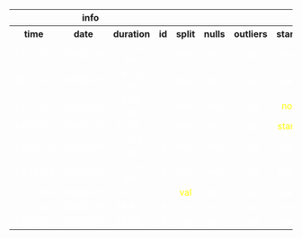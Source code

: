 <table>
<tr>
<th colspan=4 style="text-align: center; vertical-align: middle;">info</th>
<th colspan=7 style="text-align: center; vertical-align: middle;">read_data</th>
<th colspan=16 style="text-align: center; vertical-align: middle;">GradientBoostingClassifier</th>
<th colspan=10 style="text-align: center; vertical-align: middle;">metrics</th>
</tr>
<th style="text-align: center; vertical-align: middle;">time</th>
<th style="text-align: center; vertical-align: middle;">date</th>
<th style="text-align: center; vertical-align: middle;">duration</th>
<th style="text-align: center; vertical-align: middle;">id</th>
<th style="text-align: center; vertical-align: middle;">split</th>
<th style="text-align: center; vertical-align: middle;">nulls</th>
<th style="text-align: center; vertical-align: middle;">outliers</th>
<th style="text-align: center; vertical-align: middle;">standardize</th>
<th style="text-align: center; vertical-align: middle;">encode</th>
<th style="text-align: center; vertical-align: middle;">pca</th>
<th style="text-align: center; vertical-align: middle;">oversample</th>
<th style="text-align: center; vertical-align: middle;">subsample</th>
<th style="text-align: center; vertical-align: middle;">n_estimators</th>
<th style="text-align: center; vertical-align: middle;">min_samples_split</th>
<th style="text-align: center; vertical-align: middle;">min_samples_leaf</th>
<th style="text-align: center; vertical-align: middle;">max_features</th>
<th style="text-align: center; vertical-align: middle;">max_depth</th>
<th style="text-align: center; vertical-align: middle;">learning_rate</th>
<th style="text-align: center; vertical-align: middle;">loss</th>
<th style="text-align: center; vertical-align: middle;">criterion</th>
<th style="text-align: center; vertical-align: middle;">min_weight_fraction_leaf</th>
<th style="text-align: center; vertical-align: middle;">min_impurity_decrease</th>
<th style="text-align: center; vertical-align: middle;">verbose</th>
<th style="text-align: center; vertical-align: middle;">warm_start</th>
<th style="text-align: center; vertical-align: middle;">validation_fraction</th>
<th style="text-align: center; vertical-align: middle;">tol</th>
<th style="text-align: center; vertical-align: middle;">ccp_alpha</th>
<th style="text-align: center; vertical-align: middle;">Accuracy_train</th>
<th style="text-align: center; vertical-align: middle;">Precision_train</th>
<th style="text-align: center; vertical-align: middle;">Recall_train</th>
<th style="text-align: center; vertical-align: middle;">F1 Score_train</th>
<th style="text-align: center; vertical-align: middle;">ROC AUC_train</th>
<th style="text-align: center; vertical-align: middle;">Accuracy_test</th>
<th style="text-align: center; vertical-align: middle;">Precision_test</th>
<th style="text-align: center; vertical-align: middle;">Recall_test</th>
<th style="text-align: center; vertical-align: middle;">F1 Score_test</th>
<th style="text-align: center; vertical-align: middle;">ROC AUC_test</th>
</tr>
<tr>
<td style="text-align: center; vertical-align: middle;"> <font color=white>15:15:03</font></td>
<td style="text-align: center; vertical-align: middle;"> <font color=white>10/06/24</font></td>
<td style="text-align: center; vertical-align: middle;"> <font color=white>2.20 min</font></td>
<td style="text-align: center; vertical-align: middle;"> <font color=white>1</font></td>
<td style="text-align: center; vertical-align: middle;"> <font color=white>train</font></td>
<td style="text-align: center; vertical-align: middle;"> <font color=white>mix</font></td>
<td style="text-align: center; vertical-align: middle;"> <font color=white>cap</font></td>
<td style="text-align: center; vertical-align: middle;"> <font color=white>standardize</font></td>
<td style="text-align: center; vertical-align: middle;"> <font color=white>Binary</font></td>
<td style="text-align: center; vertical-align: middle;"> <font color=white>0.9</font></td>
<td style="text-align: center; vertical-align: middle;"> <font color=white>None</font></td>
<td style="text-align: center; vertical-align: middle;"> <font color=white>0.8</font></td>
<td style="text-align: center; vertical-align: middle;"> <font color=white>200</font></td>
<td style="text-align: center; vertical-align: middle;"> <font color=white>2</font></td>
<td style="text-align: center; vertical-align: middle;"> <font color=white>4</font></td>
<td style="text-align: center; vertical-align: middle;"> <font color=white>log2</font></td>
<td style="text-align: center; vertical-align: middle;"> <font color=white>6</font></td>
<td style="text-align: center; vertical-align: middle;"> <font color=white>0.3</font></td>
<td style="text-align: center; vertical-align: middle;"> <font color=white>log_loss</font></td>
<td style="text-align: center; vertical-align: middle;"> <font color=white>friedman_mse</font></td>
<td style="text-align: center; vertical-align: middle;"> <font color=white>0.0</font></td>
<td style="text-align: center; vertical-align: middle;"> <font color=white>0.0</font></td>
<td style="text-align: center; vertical-align: middle;"> <font color=white>0</font></td>
<td style="text-align: center; vertical-align: middle;"> <font color=white>False</font></td>
<td style="text-align: center; vertical-align: middle;"> <font color=white>0.1</font></td>
<td style="text-align: center; vertical-align: middle;"> <font color=white>0.0</font></td>
<td style="text-align: center; vertical-align: middle;"> <font color=white>0.0</font></td>
<td style="text-align: center; vertical-align: middle;"> <font color=white>0.8786088516399989</font></td>
<td style="text-align: center; vertical-align: middle;"> <font color=white>0.9308194232990248</font></td>
<td style="text-align: center; vertical-align: middle;"> <font color=white>0.6235607675906183</font></td>
<td style="text-align: center; vertical-align: middle;"> <font color=white>0.7468140102397793</font></td>
<td style="text-align: center; vertical-align: middle;"> <font color=white>0.9515091496585859</font></td>
<td style="text-align: center; vertical-align: middle;"> <font color=white>0.701349213354381</font></td>
<td style="text-align: center; vertical-align: middle;"> <font color=white>0.4599701665725563</font></td>
<td style="text-align: center; vertical-align: middle;"> <font color=white>0.23121535181236674</font></td>
<td style="text-align: center; vertical-align: middle;"> <font color=white>0.3077047478538867</font></td>
<td style="text-align: center; vertical-align: middle;"> <font color=white>0.6379956634533379</font></td>
</tr>
<tr>
<td style="text-align: center; vertical-align: middle;"> <font color=white>16:02:47</font></td>
<td style="text-align: center; vertical-align: middle;"> <font color=white>10/06/24</font></td>
<td style="text-align: center; vertical-align: middle;"> <font color=white>4.16 min</font></td>
<td style="text-align: center; vertical-align: middle;"> <font color=white>2</font></td>
<td style="text-align: center; vertical-align: middle;"> <font color=white>train</font></td>
<td style="text-align: center; vertical-align: middle;"> <font color=white>mix</font></td>
<td style="text-align: center; vertical-align: middle;"> <font color=white>cap</font></td>
<td style="text-align: center; vertical-align: middle;"> <font color=white>standardize</font></td>
<td style="text-align: center; vertical-align: middle;"> <font color=white>Binary</font></td>
<td style="text-align: center; vertical-align: middle;"> <font color=yellow>None</font></td>
<td style="text-align: center; vertical-align: middle;"> <font color=white>None</font></td>
<td style="text-align: center; vertical-align: middle;"> <font color=yellow>0.6</font></td>
<td style="text-align: center; vertical-align: middle;"> <font color=white>200</font></td>
<td style="text-align: center; vertical-align: middle;"> <font color=yellow>10</font></td>
<td style="text-align: center; vertical-align: middle;"> <font color=yellow>1</font></td>
<td style="text-align: center; vertical-align: middle;"> <font color=white>log2</font></td>
<td style="text-align: center; vertical-align: middle;"> <font color=yellow>5</font></td>
<td style="text-align: center; vertical-align: middle;"> <font color=white>0.3</font></td>
<td style="text-align: center; vertical-align: middle;"> <font color=white>log_loss</font></td>
<td style="text-align: center; vertical-align: middle;"> <font color=white>friedman_mse</font></td>
<td style="text-align: center; vertical-align: middle;"> <font color=white>0.0</font></td>
<td style="text-align: center; vertical-align: middle;"> <font color=white>0.0</font></td>
<td style="text-align: center; vertical-align: middle;"> <font color=white>0</font></td>
<td style="text-align: center; vertical-align: middle;"> <font color=white>False</font></td>
<td style="text-align: center; vertical-align: middle;"> <font color=white>0.1</font></td>
<td style="text-align: center; vertical-align: middle;"> <font color=white>0.0</font></td>
<td style="text-align: center; vertical-align: middle;"> <font color=white>0.0</font></td>
<td style="text-align: center; vertical-align: middle;"> <font color=yellow>0.8070071309068524</font></td>
<td style="text-align: center; vertical-align: middle;"> <font color=yellow>0.817227955097416</font></td>
<td style="text-align: center; vertical-align: middle;"> <font color=yellow>0.4222601279317697</font></td>
<td style="text-align: center; vertical-align: middle;"> <font color=yellow>0.5567818749426564</font></td>
<td style="text-align: center; vertical-align: middle;"> <font color=yellow>0.8610986131832064</font></td>
<td style="text-align: center; vertical-align: middle;"> <font color=yellow>0.7036510822620884</font></td>
<td style="text-align: center; vertical-align: middle;"> <font color=yellow>0.46586247912371376</font></td>
<td style="text-align: center; vertical-align: middle;"> <font color=yellow>0.22004264392324097</font></td>
<td style="text-align: center; vertical-align: middle;"> <font color=yellow>0.29889307534767007</font></td>
<td style="text-align: center; vertical-align: middle;"> <font color=yellow>0.6410030714616918</font></td>
</tr>
<tr>
<td style="text-align: center; vertical-align: middle;"> <font color=white>16:11:53</font></td>
<td style="text-align: center; vertical-align: middle;"> <font color=white>10/06/24</font></td>
<td style="text-align: center; vertical-align: middle;"> <font color=white>1.40 min</font></td>
<td style="text-align: center; vertical-align: middle;"> <font color=white>3</font></td>
<td style="text-align: center; vertical-align: middle;"> <font color=white>train</font></td>
<td style="text-align: center; vertical-align: middle;"> <font color=white>mix</font></td>
<td style="text-align: center; vertical-align: middle;"> <font color=white>cap</font></td>
<td style="text-align: center; vertical-align: middle;"> <font color=yellow>normalize</font></td>
<td style="text-align: center; vertical-align: middle;"> <font color=white>Binary</font></td>
<td style="text-align: center; vertical-align: middle;"> <font color=yellow>0.9</font></td>
<td style="text-align: center; vertical-align: middle;"> <font color=white>None</font></td>
<td style="text-align: center; vertical-align: middle;"> <font color=white>0.6</font></td>
<td style="text-align: center; vertical-align: middle;"> <font color=white>200</font></td>
<td style="text-align: center; vertical-align: middle;"> <font color=white>10</font></td>
<td style="text-align: center; vertical-align: middle;"> <font color=white>1</font></td>
<td style="text-align: center; vertical-align: middle;"> <font color=white>log2</font></td>
<td style="text-align: center; vertical-align: middle;"> <font color=white>5</font></td>
<td style="text-align: center; vertical-align: middle;"> <font color=white>0.3</font></td>
<td style="text-align: center; vertical-align: middle;"> <font color=white>log_loss</font></td>
<td style="text-align: center; vertical-align: middle;"> <font color=white>friedman_mse</font></td>
<td style="text-align: center; vertical-align: middle;"> <font color=white>0.0</font></td>
<td style="text-align: center; vertical-align: middle;"> <font color=white>0.0</font></td>
<td style="text-align: center; vertical-align: middle;"> <font color=white>0</font></td>
<td style="text-align: center; vertical-align: middle;"> <font color=white>False</font></td>
<td style="text-align: center; vertical-align: middle;"> <font color=white>0.1</font></td>
<td style="text-align: center; vertical-align: middle;"> <font color=white>0.0</font></td>
<td style="text-align: center; vertical-align: middle;"> <font color=white>0.0</font></td>
<td style="text-align: center; vertical-align: middle;"> <font color=yellow>0.8059908940182426</font></td>
<td style="text-align: center; vertical-align: middle;"> <font color=yellow>0.8130655056498812</font></td>
<td style="text-align: center; vertical-align: middle;"> <font color=yellow>0.4211087420042644</font></td>
<td style="text-align: center; vertical-align: middle;"> <font color=yellow>0.5548451897342741</font></td>
<td style="text-align: center; vertical-align: middle;"> <font color=yellow>0.8614963747314006</font></td>
<td style="text-align: center; vertical-align: middle;"> <font color=yellow>0.701422868626242</font></td>
<td style="text-align: center; vertical-align: middle;"> <font color=yellow>0.4573101381317658</font></td>
<td style="text-align: center; vertical-align: middle;"> <font color=yellow>0.21475479744136455</font></td>
<td style="text-align: center; vertical-align: middle;"> <font color=yellow>0.2922369767396687</font></td>
<td style="text-align: center; vertical-align: middle;"> <font color=yellow>0.6423900510766939</font></td>
</tr>
<tr>
<td style="text-align: center; vertical-align: middle;"> <font color=white>16:24:21</font></td>
<td style="text-align: center; vertical-align: middle;"> <font color=white>10/06/24</font></td>
<td style="text-align: center; vertical-align: middle;"> <font color=white>35.02 s</font></td>
<td style="text-align: center; vertical-align: middle;"> <font color=white>4</font></td>
<td style="text-align: center; vertical-align: middle;"> <font color=white>train</font></td>
<td style="text-align: center; vertical-align: middle;"> <font color=white>mix</font></td>
<td style="text-align: center; vertical-align: middle;"> <font color=white>cap</font></td>
<td style="text-align: center; vertical-align: middle;"> <font color=yellow>standardize</font></td>
<td style="text-align: center; vertical-align: middle;"> <font color=yellow>OneHot</font></td>
<td style="text-align: center; vertical-align: middle;"> <font color=white>0.9</font></td>
<td style="text-align: center; vertical-align: middle;"> <font color=white>None</font></td>
<td style="text-align: center; vertical-align: middle;"> <font color=white>0.6</font></td>
<td style="text-align: center; vertical-align: middle;"> <font color=white>200</font></td>
<td style="text-align: center; vertical-align: middle;"> <font color=white>10</font></td>
<td style="text-align: center; vertical-align: middle;"> <font color=white>1</font></td>
<td style="text-align: center; vertical-align: middle;"> <font color=white>log2</font></td>
<td style="text-align: center; vertical-align: middle;"> <font color=white>5</font></td>
<td style="text-align: center; vertical-align: middle;"> <font color=white>0.3</font></td>
<td style="text-align: center; vertical-align: middle;"> <font color=white>log_loss</font></td>
<td style="text-align: center; vertical-align: middle;"> <font color=white>friedman_mse</font></td>
<td style="text-align: center; vertical-align: middle;"> <font color=white>0.0</font></td>
<td style="text-align: center; vertical-align: middle;"> <font color=white>0.0</font></td>
<td style="text-align: center; vertical-align: middle;"> <font color=white>0</font></td>
<td style="text-align: center; vertical-align: middle;"> <font color=white>False</font></td>
<td style="text-align: center; vertical-align: middle;"> <font color=white>0.1</font></td>
<td style="text-align: center; vertical-align: middle;"> <font color=white>0.0</font></td>
<td style="text-align: center; vertical-align: middle;"> <font color=white>0.0</font></td>
<td style="text-align: center; vertical-align: middle;"> <font color=yellow>0.7653108706286725</font></td>
<td style="text-align: center; vertical-align: middle;"> <font color=yellow>0.741226987369561</font></td>
<td style="text-align: center; vertical-align: middle;"> <font color=yellow>0.28057569296375273</font></td>
<td style="text-align: center; vertical-align: middle;"> <font color=yellow>0.407041420265443</font></td>
<td style="text-align: center; vertical-align: middle;"> <font color=yellow>0.7871857467150132</font></td>
<td style="text-align: center; vertical-align: middle;"> <font color=yellow>0.7057816105449092</font></td>
<td style="text-align: center; vertical-align: middle;"> <font color=yellow>0.46521047169294427</font></td>
<td style="text-align: center; vertical-align: middle;"> <font color=yellow>0.1643496801705757</font></td>
<td style="text-align: center; vertical-align: middle;"> <font color=yellow>0.24287373205853266</font></td>
<td style="text-align: center; vertical-align: middle;"> <font color=yellow>0.6431211324653876</font></td>
</tr>
<tr>
<td style="text-align: center; vertical-align: middle;"> <font color=white>16:45:18</font></td>
<td style="text-align: center; vertical-align: middle;"> <font color=white>10/06/24</font></td>
<td style="text-align: center; vertical-align: middle;"> <font color=white>1.33 min</font></td>
<td style="text-align: center; vertical-align: middle;"> <font color=white>5</font></td>
<td style="text-align: center; vertical-align: middle;"> <font color=white>train</font></td>
<td style="text-align: center; vertical-align: middle;"> <font color=white>mix</font></td>
<td style="text-align: center; vertical-align: middle;"> <font color=white>cap</font></td>
<td style="text-align: center; vertical-align: middle;"> <font color=white>standardize</font></td>
<td style="text-align: center; vertical-align: middle;"> <font color=yellow>Binary</font></td>
<td style="text-align: center; vertical-align: middle;"> <font color=white>0.9</font></td>
<td style="text-align: center; vertical-align: middle;"> <font color=white>None</font></td>
<td style="text-align: center; vertical-align: middle;"> <font color=white>0.6</font></td>
<td style="text-align: center; vertical-align: middle;"> <font color=white>200</font></td>
<td style="text-align: center; vertical-align: middle;"> <font color=white>10</font></td>
<td style="text-align: center; vertical-align: middle;"> <font color=white>1</font></td>
<td style="text-align: center; vertical-align: middle;"> <font color=white>log2</font></td>
<td style="text-align: center; vertical-align: middle;"> <font color=white>5</font></td>
<td style="text-align: center; vertical-align: middle;"> <font color=white>0.3</font></td>
<td style="text-align: center; vertical-align: middle;"> <font color=white>log_loss</font></td>
<td style="text-align: center; vertical-align: middle;"> <font color=white>friedman_mse</font></td>
<td style="text-align: center; vertical-align: middle;"> <font color=white>0.0</font></td>
<td style="text-align: center; vertical-align: middle;"> <font color=white>0.0</font></td>
<td style="text-align: center; vertical-align: middle;"> <font color=white>0</font></td>
<td style="text-align: center; vertical-align: middle;"> <font color=white>False</font></td>
<td style="text-align: center; vertical-align: middle;"> <font color=white>0.1</font></td>
<td style="text-align: center; vertical-align: middle;"> <font color=white>0.0</font></td>
<td style="text-align: center; vertical-align: middle;"> <font color=white>0.0</font></td>
<td style="text-align: center; vertical-align: middle;"> <font color=yellow>0.8079131657759158</font></td>
<td style="text-align: center; vertical-align: middle;"> <font color=yellow>0.8185611772386359</font></td>
<td style="text-align: center; vertical-align: middle;"> <font color=yellow>0.42524520255863535</font></td>
<td style="text-align: center; vertical-align: middle;"> <font color=yellow>0.5597042251260318</font></td>
<td style="text-align: center; vertical-align: middle;"> <font color=yellow>0.8629128157491636</font></td>
<td style="text-align: center; vertical-align: middle;"> <font color=yellow>0.7018389533042305</font></td>
<td style="text-align: center; vertical-align: middle;"> <font color=yellow>0.4585433392302942</font></td>
<td style="text-align: center; vertical-align: middle;"> <font color=yellow>0.21492537313432836</font></td>
<td style="text-align: center; vertical-align: middle;"> <font color=yellow>0.29263816722195873</font></td>
<td style="text-align: center; vertical-align: middle;"> <font color=yellow>0.6392398062717684</font></td>
</tr>
<tr>
<td style="text-align: center; vertical-align: middle;"> <font color=white>16:58:17</font></td>
<td style="text-align: center; vertical-align: middle;"> <font color=white>10/06/24</font></td>
<td style="text-align: center; vertical-align: middle;"> <font color=white>5.70 min</font></td>
<td style="text-align: center; vertical-align: middle;"> <font color=white>6</font></td>
<td style="text-align: center; vertical-align: middle;"> <font color=white>train</font></td>
<td style="text-align: center; vertical-align: middle;"> <font color=white>mix</font></td>
<td style="text-align: center; vertical-align: middle;"> <font color=white>cap</font></td>
<td style="text-align: center; vertical-align: middle;"> <font color=white>standardize</font></td>
<td style="text-align: center; vertical-align: middle;"> <font color=white>Binary</font></td>
<td style="text-align: center; vertical-align: middle;"> <font color=white>0.9</font></td>
<td style="text-align: center; vertical-align: middle;"> <font color=white>None</font></td>
<td style="text-align: center; vertical-align: middle;"> <font color=yellow>0.8</font></td>
<td style="text-align: center; vertical-align: middle;"> <font color=yellow>100</font></td>
<td style="text-align: center; vertical-align: middle;"> <font color=yellow>5</font></td>
<td style="text-align: center; vertical-align: middle;"> <font color=yellow>2</font></td>
<td style="text-align: center; vertical-align: middle;"> <font color=yellow>auto</font></td>
<td style="text-align: center; vertical-align: middle;"> <font color=yellow>6</font></td>
<td style="text-align: center; vertical-align: middle;"> <font color=yellow>0.2</font></td>
<td style="text-align: center; vertical-align: middle;"> <font color=white>log_loss</font></td>
<td style="text-align: center; vertical-align: middle;"> <font color=white>friedman_mse</font></td>
<td style="text-align: center; vertical-align: middle;"> <font color=white>0.0</font></td>
<td style="text-align: center; vertical-align: middle;"> <font color=white>0.0</font></td>
<td style="text-align: center; vertical-align: middle;"> <font color=white>0</font></td>
<td style="text-align: center; vertical-align: middle;"> <font color=white>False</font></td>
<td style="text-align: center; vertical-align: middle;"> <font color=white>0.1</font></td>
<td style="text-align: center; vertical-align: middle;"> <font color=white>0.0</font></td>
<td style="text-align: center; vertical-align: middle;"> <font color=white>0.0</font></td>
<td style="text-align: center; vertical-align: middle;"> <font color=yellow>0.8348372620036333</font></td>
<td style="text-align: center; vertical-align: middle;"> <font color=yellow>0.9210327342158242</font></td>
<td style="text-align: center; vertical-align: middle;"> <font color=yellow>0.46460554371002133</font></td>
<td style="text-align: center; vertical-align: middle;"> <font color=yellow>0.6176101913009063</font></td>
<td style="text-align: center; vertical-align: middle;"> <font color=yellow>0.9110512437426215</font></td>
<td style="text-align: center; vertical-align: middle;"> <font color=yellow>0.7105321941925575</font></td>
<td style="text-align: center; vertical-align: middle;"> <font color=yellow>0.489444664446766</font></td>
<td style="text-align: center; vertical-align: middle;"> <font color=yellow>0.18968017057569295</font></td>
<td style="text-align: center; vertical-align: middle;"> <font color=yellow>0.2733435632929189</font></td>
<td style="text-align: center; vertical-align: middle;"> <font color=yellow>0.659199484419581</font></td>
</tr>
<tr>
<td style="text-align: center; vertical-align: middle;"> <font color=white>17:07:06</font></td>
<td style="text-align: center; vertical-align: middle;"> <font color=white>10/06/24</font></td>
<td style="text-align: center; vertical-align: middle;"> <font color=white>19.10 s</font></td>
<td style="text-align: center; vertical-align: middle;"> <font color=white>7</font></td>
<td style="text-align: center; vertical-align: middle;"> <font color=yellow>val</font></td>
<td style="text-align: center; vertical-align: middle;"> <font color=white>mix</font></td>
<td style="text-align: center; vertical-align: middle;"> <font color=white>cap</font></td>
<td style="text-align: center; vertical-align: middle;"> <font color=white>standardize</font></td>
<td style="text-align: center; vertical-align: middle;"> <font color=white>Binary</font></td>
<td style="text-align: center; vertical-align: middle;"> <font color=white>0.9</font></td>
<td style="text-align: center; vertical-align: middle;"> <font color=yellow>none</font></td>
<td style="text-align: center; vertical-align: middle;"> <font color=white>0.8</font></td>
<td style="text-align: center; vertical-align: middle;"> <font color=white>100</font></td>
<td style="text-align: center; vertical-align: middle;"> <font color=white>5</font></td>
<td style="text-align: center; vertical-align: middle;"> <font color=white>2</font></td>
<td style="text-align: center; vertical-align: middle;"> <font color=white>auto</font></td>
<td style="text-align: center; vertical-align: middle;"> <font color=white>6</font></td>
<td style="text-align: center; vertical-align: middle;"> <font color=white>0.2</font></td>
<td style="text-align: center; vertical-align: middle;"> <font color=white>log_loss</font></td>
<td style="text-align: center; vertical-align: middle;"> <font color=white>friedman_mse</font></td>
<td style="text-align: center; vertical-align: middle;"> <font color=white>0.0</font></td>
<td style="text-align: center; vertical-align: middle;"> <font color=white>0.0</font></td>
<td style="text-align: center; vertical-align: middle;"> <font color=white>0</font></td>
<td style="text-align: center; vertical-align: middle;"> <font color=white>False</font></td>
<td style="text-align: center; vertical-align: middle;"> <font color=white>0.1</font></td>
<td style="text-align: center; vertical-align: middle;"> <font color=white>0.0</font></td>
<td style="text-align: center; vertical-align: middle;"> <font color=white>0.0</font></td>
<td style="text-align: center; vertical-align: middle;"> <font color=yellow>0.8358688665095351</font></td>
<td style="text-align: center; vertical-align: middle;"> <font color=yellow>0.922498433256737</font></td>
<td style="text-align: center; vertical-align: middle;"> <font color=yellow>0.46943765281173594</font></td>
<td style="text-align: center; vertical-align: middle;"> <font color=yellow>0.6222347470762294</font></td>
<td style="text-align: center; vertical-align: middle;"> <font color=yellow>0.7267444475906327</font></td>
<td style="text-align: center; vertical-align: middle;"> <font color=yellow>0.7113124387855044</font></td>
<td style="text-align: center; vertical-align: middle;"> <font color=yellow>0.4767981438515081</font></td>
<td style="text-align: center; vertical-align: middle;"> <font color=yellow>0.17730802415875754</font></td>
<td style="text-align: center; vertical-align: middle;"> <font color=yellow>0.25849056603773585</font></td>
<td style="text-align: center; vertical-align: middle;"> <font color=yellow>0.5501070035323702</font></td>
</tr>
<tr>
<td style="text-align: center; vertical-align: middle;"> <font color=white>17:07:47</font></td>
<td style="text-align: center; vertical-align: middle;"> <font color=white>10/06/24</font></td>
<td style="text-align: center; vertical-align: middle;"> <font color=white>38.86 s</font></td>
<td style="text-align: center; vertical-align: middle;"> <font color=white>8</font></td>
<td style="text-align: center; vertical-align: middle;"> <font color=white>val</font></td>
<td style="text-align: center; vertical-align: middle;"> <font color=white>mix</font></td>
<td style="text-align: center; vertical-align: middle;"> <font color=white>cap</font></td>
<td style="text-align: center; vertical-align: middle;"> <font color=white>standardize</font></td>
<td style="text-align: center; vertical-align: middle;"> <font color=white>Binary</font></td>
<td style="text-align: center; vertical-align: middle;"> <font color=white>0.9</font></td>
<td style="text-align: center; vertical-align: middle;"> <font color=yellow>smot</font></td>
<td style="text-align: center; vertical-align: middle;"> <font color=white>0.8</font></td>
<td style="text-align: center; vertical-align: middle;"> <font color=white>100</font></td>
<td style="text-align: center; vertical-align: middle;"> <font color=white>5</font></td>
<td style="text-align: center; vertical-align: middle;"> <font color=white>2</font></td>
<td style="text-align: center; vertical-align: middle;"> <font color=white>auto</font></td>
<td style="text-align: center; vertical-align: middle;"> <font color=white>6</font></td>
<td style="text-align: center; vertical-align: middle;"> <font color=white>0.2</font></td>
<td style="text-align: center; vertical-align: middle;"> <font color=white>log_loss</font></td>
<td style="text-align: center; vertical-align: middle;"> <font color=white>friedman_mse</font></td>
<td style="text-align: center; vertical-align: middle;"> <font color=white>0.0</font></td>
<td style="text-align: center; vertical-align: middle;"> <font color=white>0.0</font></td>
<td style="text-align: center; vertical-align: middle;"> <font color=white>0</font></td>
<td style="text-align: center; vertical-align: middle;"> <font color=white>False</font></td>
<td style="text-align: center; vertical-align: middle;"> <font color=white>0.1</font></td>
<td style="text-align: center; vertical-align: middle;"> <font color=white>0.0</font></td>
<td style="text-align: center; vertical-align: middle;"> <font color=white>0.0</font></td>
<td style="text-align: center; vertical-align: middle;"> <font color=yellow>0.8671223454561087</font></td>
<td style="text-align: center; vertical-align: middle;"> <font color=yellow>0.9473077728891682</font></td>
<td style="text-align: center; vertical-align: middle;"> <font color=yellow>0.7774911873441664</font></td>
<td style="text-align: center; vertical-align: middle;"> <font color=yellow>0.8540397601171082</font></td>
<td style="text-align: center; vertical-align: middle;"> <font color=yellow>0.8671223454561086</font></td>
<td style="text-align: center; vertical-align: middle;"> <font color=yellow>0.703354554358472</font></td>
<td style="text-align: center; vertical-align: middle;"> <font color=yellow>0.4503311258278146</font></td>
<td style="text-align: center; vertical-align: middle;"> <font color=yellow>0.20534943917169973</font></td>
<td style="text-align: center; vertical-align: middle;"> <font color=yellow>0.28207407407407403</font></td>
<td style="text-align: center; vertical-align: middle;"> <font color=yellow>0.5530165999277301</font></td>
</tr>
<tr>
<td style="text-align: center; vertical-align: middle;"> <font color=white>17:08:51</font></td>
<td style="text-align: center; vertical-align: middle;"> <font color=white>10/06/24</font></td>
<td style="text-align: center; vertical-align: middle;"> <font color=white>25.35 s</font></td>
<td style="text-align: center; vertical-align: middle;"> <font color=white>9</font></td>
<td style="text-align: center; vertical-align: middle;"> <font color=white>val</font></td>
<td style="text-align: center; vertical-align: middle;"> <font color=white>mix</font></td>
<td style="text-align: center; vertical-align: middle;"> <font color=white>cap</font></td>
<td style="text-align: center; vertical-align: middle;"> <font color=white>standardize</font></td>
<td style="text-align: center; vertical-align: middle;"> <font color=white>Binary</font></td>
<td style="text-align: center; vertical-align: middle;"> <font color=white>0.9</font></td>
<td style="text-align: center; vertical-align: middle;"> <font color=yellow>random_oversampling</font></td>
<td style="text-align: center; vertical-align: middle;"> <font color=white>0.8</font></td>
<td style="text-align: center; vertical-align: middle;"> <font color=white>100</font></td>
<td style="text-align: center; vertical-align: middle;"> <font color=white>5</font></td>
<td style="text-align: center; vertical-align: middle;"> <font color=white>2</font></td>
<td style="text-align: center; vertical-align: middle;"> <font color=white>auto</font></td>
<td style="text-align: center; vertical-align: middle;"> <font color=white>6</font></td>
<td style="text-align: center; vertical-align: middle;"> <font color=white>0.2</font></td>
<td style="text-align: center; vertical-align: middle;"> <font color=white>log_loss</font></td>
<td style="text-align: center; vertical-align: middle;"> <font color=white>friedman_mse</font></td>
<td style="text-align: center; vertical-align: middle;"> <font color=white>0.0</font></td>
<td style="text-align: center; vertical-align: middle;"> <font color=white>0.0</font></td>
<td style="text-align: center; vertical-align: middle;"> <font color=white>0</font></td>
<td style="text-align: center; vertical-align: middle;"> <font color=white>False</font></td>
<td style="text-align: center; vertical-align: middle;"> <font color=white>0.1</font></td>
<td style="text-align: center; vertical-align: middle;"> <font color=white>0.0</font></td>
<td style="text-align: center; vertical-align: middle;"> <font color=white>0.0</font></td>
<td style="text-align: center; vertical-align: middle;"> <font color=yellow>0.8494110566589287</font></td>
<td style="text-align: center; vertical-align: middle;"> <font color=yellow>0.834485596707819</font></td>
<td style="text-align: center; vertical-align: middle;"> <font color=yellow>0.8717221219155704</font></td>
<td style="text-align: center; vertical-align: middle;"> <font color=yellow>0.8526975316429083</font></td>
<td style="text-align: center; vertical-align: middle;"> <font color=yellow>0.8494110566589287</font></td>
<td style="text-align: center; vertical-align: middle;"> <font color=yellow>0.653281096963761</font></td>
<td style="text-align: center; vertical-align: middle;"> <font color=yellow>0.4036009002250563</font></td>
<td style="text-align: center; vertical-align: middle;"> <font color=yellow>0.4641932700603969</font></td>
<td style="text-align: center; vertical-align: middle;"> <font color=yellow>0.4317817014446228</font></td>
<td style="text-align: center; vertical-align: middle;"> <font color=yellow>0.5961991991327626</font></td>
</tr>

